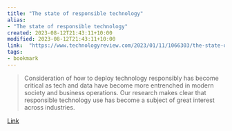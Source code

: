```yaml
---
title: "The state of responsible technology"
alias:
- "The state of responsible technology"
created: 2023-08-12T21:43:11+10:00
modified: 2023-08-12T21:43:11+10:00
link:  "https://www.technologyreview.com/2023/01/11/1066303/the-state-of-responsible-technology/"
tags:
- bookmark
---
```


> Consideration of how to deploy technology responsibly has become critical as tech and data have become more entrenched in modern society and business operations. Our research makes clear that responsible technology use has become a subject of great interest across industries.

[Link](https://www.technologyreview.com/2023/01/11/1066303/the-state-of-responsible-technology/)